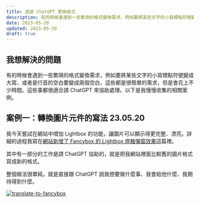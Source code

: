 ```yaml
---
title: 透過 ChatGPT 更換格式
description: 有的時候會遇到一些繁瑣的格式變換需求，例如要將某些文字的小寫標點符號變成大寫、或者是行首的空白要變成兩個空白，這些都是很簡單的需求，但是會花上不少時間。這些事都很適合請 ChatGPT 來協助處理。以下是我慢慢收集的相關案例。
date: 2023-05-20
updated: 2023-05-20
draft: true
---
```


## 我想解決的問題

有的時候會遇到一些繁瑣的格式變換需求，例如要將某些文字的小寫標點符號變成大寫、或者是行首的空白要變成兩個空白，這些都是很簡單的需求，但是會花上不少時間。這些事都很適合請 ChatGPT 來協助處理。以下是我慢慢收集的相關案例。


## 案例一：轉換圖片元件的寫法 23.05.20

我今天嘗試在網站中增加 Lightbox 的功能，讓圖片可以顯示得更完整、漂亮。詳細的過程我寫在[網站新增了 Fancybox 的 Lightbox 燈箱彈窗效果](@/blog/added-fancybox-lightbox-effect.md)這篇裡。

其中有一部分的工作是請 ChatGPT 協助的，就是把我網站裡面比較舊的圖片格式寫成新的格式。

整個做法很單純，就是直接跟 ChatGPT 說我想要做什麼事、我會給他什麼、我期待得到什麼。

<a href="https://pinchlime-screenshots.s3.ap-northeast-1.amazonaws.com/translate-to-fancybox_gox5zo.webp" data-fancybox data-caption="translate-to-fancybox">
  <img src="https://pinchlime-screenshots.s3.ap-northeast-1.amazonaws.com/translate-to-fancybox_gox5zo.webp" loading="lazy" alt="translate-to-fancybox" align="center" />
</a>
